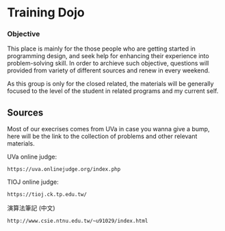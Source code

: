 # Training Dojo

### Objective

This place is mainly for the those people who are getting started in programming design,
and seek help for enhancing their experience into problem-solving skill.
In order to archieve such objective, questions will provided from variety of different sources and renew in every weekend.

As this group is only for the closed related, the materials will be generally focused to the level of the student in related programs and my current self.


## Sources

Most of our execrises comes from UVa in case you wanna give a bump, here will be the link to the collection of problems and other relevant materials. 

UVa online judge:
```
https://uva.onlinejudge.org/index.php
```

TIOJ online judge:
```
https://tioj.ck.tp.edu.tw/
```

演算法筆記 (中文)
```
http://www.csie.ntnu.edu.tw/~u91029/index.html
```


